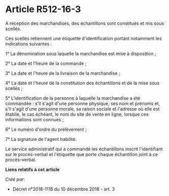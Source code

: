 # Article R512-16-3

A réception des marchandises, des échantillons sont constitués et mis sous scellés.

Ces scellés retiennent une étiquette d'identification portant notamment les indications suivantes :

1° La dénomination sous laquelle la marchandise est mise à disposition ;

2° La date et l'heure de la commande ;

3° La date et l'heure de la livraison de la marchandise ;

4° La date et l'heure de la constitution des échantillons et de la mise sous scellés ;

5° L'identification de la personne à laquelle la marchandise a été commandée : s'il s'agit d'une personne physique, ses nom
et prénoms et, s'il s'agit d'une personne morale, sa raison sociale et l'adresse où elle est établie, le cas échéant, le nom
du site de vente en ligne, lorsque ces informations sont connues ;

6° Le numéro d'ordre du prélèvement ;

7° La signature de l'agent habilité.

Le service administratif qui a commandé les échantillons inscrit l'identifiant sur le procès-verbal et l'étiquette que porte
chaque échantillon joint à ce procès-verbal.

**Liens relatifs à cet article**

_Créé par_:

  - Décret n°2018-1116 du 10 décembre 2018 - art. 3
